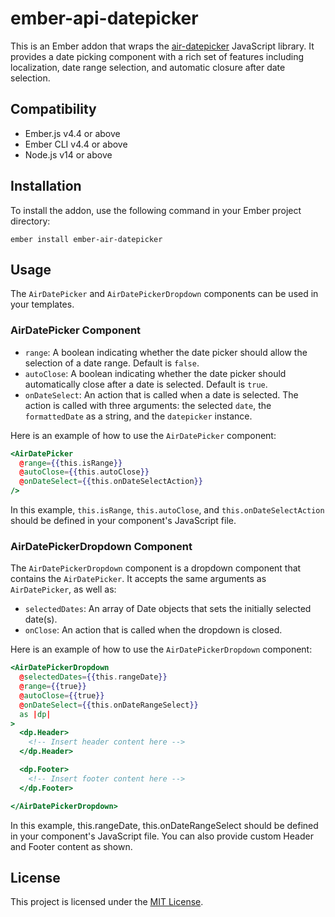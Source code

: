 # ember-api-datepicker

This is an Ember addon that wraps the [air-datepicker](https://air-datepicker.com/) JavaScript library. It provides a date picking component with a rich set of features including localization, date range selection, and automatic closure after date selection.

## Compatibility

* Ember.js v4.4 or above
* Ember CLI v4.4 or above
* Node.js v14 or above


## Installation

To install the addon, use the following command in your Ember project directory:

```
ember install ember-air-datepicker
```

## Usage

The `AirDatePicker` and `AirDatePickerDropdown` components can be used in your templates.

### AirDatePicker Component

- `range`: A boolean indicating whether the date picker should allow the selection of a date range. Default is `false`.
- `autoClose`: A boolean indicating whether the date picker should automatically close after a date is selected. Default is `true`.
- `onDateSelect`: An action that is called when a date is selected. The action is called with three arguments: the selected `date`, the `formattedDate` as a string, and the `datepicker` instance.

Here is an example of how to use the `AirDatePicker` component:

```handlebars
<AirDatePicker 
  @range={{this.isRange}} 
  @autoClose={{this.autoClose}} 
  @onDateSelect={{this.onDateSelectAction}}
/>
```

In this example, `this.isRange`, `this.autoClose`, and `this.onDateSelectAction` should be defined in your component's JavaScript file.

### AirDatePickerDropdown Component

The `AirDatePickerDropdown` component is a dropdown component that contains the `AirDatePicker`. It accepts the same arguments as `AirDatePicker`, as well as:

- `selectedDates`: An array of Date objects that sets the initially selected date(s).
- `onClose`: An action that is called when the dropdown is closed.

Here is an example of how to use the `AirDatePickerDropdown` component:

```handlebars
<AirDatePickerDropdown
  @selectedDates={{this.rangeDate}}
  @range={{true}}
  @autoClose={{true}}
  @onDateSelect={{this.onDateRangeSelect}}
  as |dp|
>
  <dp.Header>
    <!-- Insert header content here -->
  </dp.Header>

  <dp.Footer>
    <!-- Insert footer content here -->
  </dp.Footer>

</AirDatePickerDropdown>
```

In this example, this.rangeDate, this.onDateRangeSelect should be defined in your component's JavaScript file. You can also provide custom Header and Footer content as shown.

## License

This project is licensed under the [MIT License](LICENSE.md).
